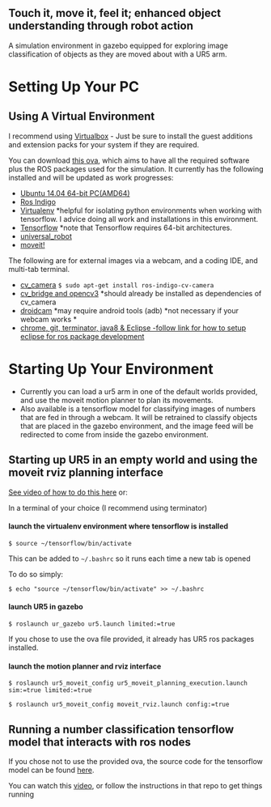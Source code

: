 ## Touch it, move it, feel it; enhanced object understanding through robot action
A simulation environment in gazebo equipped for exploring image classification of objects as they are moved about with a UR5 arm.


# Setting Up Your PC
## Using A Virtual Environment
I recommend using [Virtualbox](https://www.virtualbox.org/wiki/Downloads) - Just be sure to install the guest additions and extension packs for your system if they are required.

You can download [this ova](https://drive.google.com/file/d/1YD4u1dLc_PCFunNFaEXeKqiDsUFzpHGd/view?usp=sharing), which aims to have all the required software plus the ROS packages used for the simulation. It currently has the following installed and will be updated as work progresses:

- [Ubuntu 14.04 64-bit PC(AMD64)](http://old-releases.ubuntu.com/releases/14.04.0/)
- [Ros Indigo](http://wiki.ros.org/indigo/Installation/Ubuntu)
- [Virtualenv](https://www.tensorflow.org/install/install_linux#InstallingVirtualenv) *helpful for isolating python environments when working with tensorflow. I advice doing all work and installations in this environment.
- [Tensorflow](https://www.tensorflow.org/install/install_linux) *note that Tensorflow requires 64-bit architectures.
- [universal_robot](http://wiki.ros.org/universal_robot)
- [moveit!](http://moveit.ros.org/install/)

The following are for external images via a webcam, and a coding IDE, and multi-tab terminal.
- [cv_camera](http://wiki.ros.org/cv_camera) `$ sudo apt-get install ros-indigo-cv-camera`
- [cv_bridge and opencv3](http://wiki.ros.org/cv_bridge) *should already be installed as dependencies of cv_camera
- [droidcam](https://www.dev47apps.com/) *may require android tools (adb) *not necessary if your webcam works *
- [chrome, git, terminator, java8 & Eclipse -follow link for how to setup eclipse for ros package development](https://www.ethz.ch/content/dam/ethz/special-interest/mavt/robotics-n-intelligent-systems/rsl-dam/ROS2017/how_to_setup_developer_pc.pdf)


# Starting Up Your Environment
- Currently you can load a ur5 arm in one of the default worlds provided, and use the moveit motion planner to plan its movements.
- Also available is a tensorflow model for classifying images of numbers that are fed in through a webcam. It will be retrained to classify objects that are placed in the gazebo environment, and the image feed will be redirected to come from inside the gazebo environment.

## Starting up UR5 in an empty world and using the moveit rviz planning interface
[See video of how to do this here](https://1drv.ms/v/s!AjMXzGx2ztdEgX4J5WDuIAtWRz-5) or:

In a terminal of your choice (I recommend using terminator)

#### launch the virtualenv environment where tensorflow is installed

`$ source ~/tensorflow/bin/activate`

This can be added to `~/.bashrc` so it runs each time a new tab is opened

To do so simply:

`$ echo "source ~/tensorflow/bin/activate" >> ~/.bashrc`

#### launch UR5 in gazebo

`$ roslaunch ur_gazebo ur5.launch limited:=true`

If you chose to use the ova file provided, it already has UR5 ros packages installed.

#### launch the motion planner and rviz interface

`$ roslaunch ur5_moveit_config ur5_moveit_planning_execution.launch sim:=true limited:=true`

`$ roslaunch ur5_moveit_config moveit_rviz.launch config:=true`

## Running a number classification tensorflow model that interacts with ros nodes

If you chose not to use the provided ova, the source code for the tensorflow model can be found [here](https://github.com/shunchan0677/Tensorflow_in_ROS).

You can watch this [video](https://1drv.ms/v/s!AjMXzGx2ztdEgX9iOoT1-66_13xy), or follow the instructions in that repo to get things running
